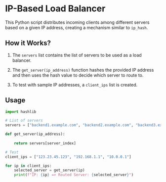 # IP-Based Load Balancer

This Python script distributes incoming clients among different servers based on a given IP address, creating a mechanism similar to `ip_hash`.

## How it Works?

1. The `servers` list contains the list of servers to be used as a load balancer.

2. The `get_server(ip_address)` function hashes the provided IP address and then uses the hash value to decide which server to route to.

3. To test with sample IP addresses, a `client_ips` list is created.

## Usage

```python
import hashlib

# List of servers
servers = ["backend1.example.com", "backend2.example.com", "backend3.example.com"]

def get_server(ip_address):
    
    return servers[server_index]

# Test
client_ips = ["123.23.45.123", "192.168.1.1", "10.0.0.1"]

for ip in client_ips:
    selected_server = get_server(ip)
    print(f"IP: {ip} => Routed Server: {selected_server}")
